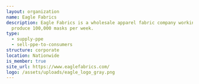 ```yaml
---
layout: organization
name: Eagle Fabrics
description: Eagle Fabrics is a wholesale apparel fabric company working to
  produce 100,000 masks per week.
type:
  - supply-ppe
  - sell-ppe-to-consumers
structure: corporate
location: Nationwide
is_member: true
site_url: https://www.eaglefabrics.com/
logo: /assets/uploads/eagle_logo_gray.png
---
```

